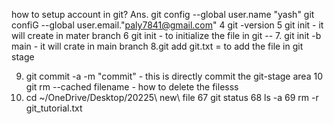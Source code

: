   how to setup account in git?
Ans. git config --global user.name "yash" 
     git confiG --global user.email."paly7841@gmail.com"
   4 git -version
   5 git init - it will create  in mater branch
   6 git init - to initialize the file in git --
   7. git init -b main - it will crate in main branch
   8.git add git.txt = to add the file in git stage

   9. git commit -a -m "commit" - this is directly commit the git-stage area
  10 git rm --cached filename - how to delete the filesss
11.  cd ~/OneDrive/Desktop/20225\ new\ file
   67  git status
   68  ls -a
   69  rm -r git_tutorial.txt
